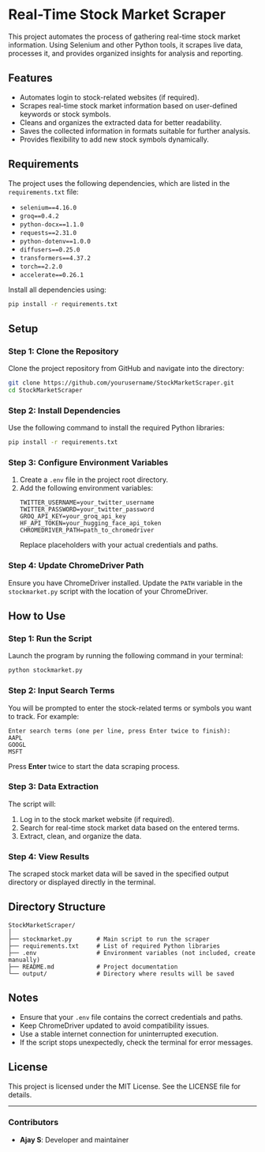 
# Real-Time Stock Market Scraper

This project automates the process of gathering real-time stock market information. Using Selenium and other Python tools, it scrapes live data, processes it, and provides organized insights for analysis and reporting.

## Features

- Automates login to stock-related websites (if required).
- Scrapes real-time stock market information based on user-defined keywords or stock symbols.
- Cleans and organizes the extracted data for better readability.
- Saves the collected information in formats suitable for further analysis.
- Provides flexibility to add new stock symbols dynamically.

## Requirements

The project uses the following dependencies, which are listed in the `requirements.txt` file:

- `selenium==4.16.0`
- `groq==0.4.2`
- `python-docx==1.1.0`
- `requests==2.31.0`
- `python-dotenv==1.0.0`
- `diffusers==0.25.0`
- `transformers==4.37.2`
- `torch==2.2.0`
- `accelerate==0.26.1`

Install all dependencies using:
```bash
pip install -r requirements.txt
```

## Setup

### Step 1: Clone the Repository
Clone the project repository from GitHub and navigate into the directory:
```bash
git clone https://github.com/yourusername/StockMarketScraper.git
cd StockMarketScraper
```

### Step 2: Install Dependencies
Use the following command to install the required Python libraries:
```bash
pip install -r requirements.txt
```

### Step 3: Configure Environment Variables
1. Create a `.env` file in the project root directory.
2. Add the following environment variables:
   ```
   TWITTER_USERNAME=your_twitter_username
   TWITTER_PASSWORD=your_twitter_password
   GROQ_API_KEY=your_groq_api_key
   HF_API_TOKEN=your_hugging_face_api_token
   CHROMEDRIVER_PATH=path_to_chromedriver
   ```
   Replace placeholders with your actual credentials and paths.

### Step 4: Update ChromeDriver Path
Ensure you have ChromeDriver installed. Update the `PATH` variable in the `stockmarket.py` script with the location of your ChromeDriver.

## How to Use

### Step 1: Run the Script
Launch the program by running the following command in your terminal:
```bash
python stockmarket.py
```

### Step 2: Input Search Terms
You will be prompted to enter the stock-related terms or symbols you want to track. For example:
```
Enter search terms (one per line, press Enter twice to finish):
AAPL
GOOGL
MSFT
```
Press **Enter** twice to start the data scraping process.

### Step 3: Data Extraction
The script will:
1. Log in to the stock market website (if required).
2. Search for real-time stock market data based on the entered terms.
3. Extract, clean, and organize the data.

### Step 4: View Results
The scraped stock market data will be saved in the specified output directory or displayed directly in the terminal. 

## Directory Structure

```
StockMarketScraper/
│
├── stockmarket.py       # Main script to run the scraper
├── requirements.txt     # List of required Python libraries
├── .env                 # Environment variables (not included, create manually)
├── README.md            # Project documentation
└── output/              # Directory where results will be saved
```

## Notes

- Ensure that your `.env` file contains the correct credentials and paths.
- Keep ChromeDriver updated to avoid compatibility issues.
- Use a stable internet connection for uninterrupted execution.
- If the script stops unexpectedly, check the terminal for error messages.

## License

This project is licensed under the MIT License. See the LICENSE file for details.

---

### Contributors

- **Ajay S**: Developer and maintainer
